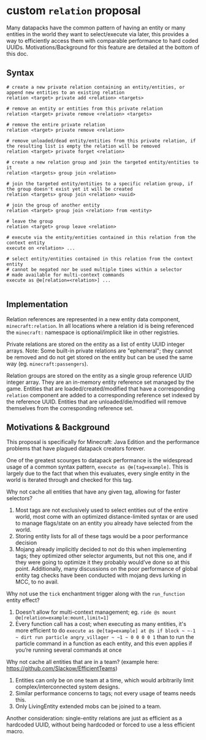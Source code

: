 # custom `relation` proposal
Many datapacks have the common pattern of having an entity or many entities in the world they want to select/execute via later, this provides a way to efficiently access them with comparable performance to hard coded UUIDs. Motivations/Background for this feature are detailed at the bottom of this doc.

## Syntax
```mcfunction
# create a new private relation containing an entity/entities, or append new entities to an existing relation
relation <target> private add <relation> <targets>

# remove an entity or entities from this private relation
relation <target> private remove <relation> <targets>

# remove the entire private relation
relation <target> private remove <relation>

# remove unloaded/dead entity/entities from this private relation, if the resulting list is empty the relation will be removed
relation <target> private forget <relation>

# create a new relation group and join the targeted entity/entities to it
relation <targets> group join <relation>

# join the targeted entity/entities to a specific relation group, if the group doesn't exist yet it will be created
relation <targets> group join <relation> <uuid>

# join the group of another entity
relation <target> group join <relation> from <entity>

# leave the group
relation <target> group leave <relation>

# execute via the entity/entities contained in this relation from the context entity
execute on <relation> ...

# select entity/entities contained in this relation from the context entity
# cannot be negated nor be used multiple times within a selector
# made available for multi-context commands
execute as @e[relation=<relation>] ...
```

```rust
```

## Implementation
Relation references are represented in a new entity data component, `minecraft:relation`. In all locations where a relation id is being referenced the `minecraft:` namespace is optional/implicit like in other registries.

Private relations are stored on the entity as a list of entity UUID integer arrays.
Note: Some built-in private relations are "ephemeral"; they cannot be removed and do not get stored on the entity but can be used the same way (eg. `minecraft:passengers`).

Relation groups are stored on the entity as a single group reference UUID integer array. They are an in-memory entity reference set managed by the game. 
Entities that are loaded/created/modified that have a corresponding `relation` component are added to a corresponding reference set indexed by the reference UUID.
Entities that are unloaded/die/modified will remove themselves from the corresponding reference set.

## Motivations & Background
This proposal is specifically for Minecraft: Java Edition and the performance problems that have plagued datapack creators forever.

One of the greatest scourges to datapack performance is the widespread usage of a common syntax pattern, `execute as @e[tag=example]`. This is largely due to the fact that when this evaluates, every single entity in the world is iterated through and checked for this tag. 

Why not cache all entities that have any given tag, allowing for faster selectors? 
1. Most tags are not exclusively used to select entities out of the entire world, most come with an optimized distance-limited syntax or are used to manage flags/state on an entity you already have selected from the world. 
2. Storing entity lists for all of these tags would be a poor performance decision
3. Mojang already implicitly decided to not do this when implementing tags; they optimized other selector arguments, but not this one, and if they were going to optimize it they probably would’ve done so at this point. Additionally, many discussions on the poor performance of global entity tag checks have been conducted with mojang devs lurking in MCC, to no avail.

Why not use the `tick` enchantment trigger along with the `run_function` entity effect?
1. Doesn’t allow for multi-context management; eg. `ride @s mount @e[relation=example:mount,limit=1]`
2. Every function call has a cost; when executing as many entities, it's more efficient to do `execute as @e[tag=example] at @s if block ~ ~-1 ~ dirt run particle angry_villager ~ ~1 ~ 0 0 0 0 1` than to run the particle command in a function as each entity, and this even applies if you’re running several commands at once

Why not cache all entities that are in a team? (example here: https://github.com/Slackow/EfficientTeams)
1. Entities can only be on one team at a time, which would arbitrarily limit complex/interconnected system designs.
2. Similar performance concerns to tags; not every usage of teams needs this.
3. Only LivingEntity extended mobs can be joined to a team.

Another consideration: single-entity relations are just as efficient as a hardcoded UUID, without being hardcoded or forced to use a less efficient macro.

